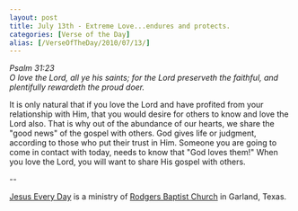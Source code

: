 ```yaml
---
layout: post
title: July 13th - Extreme Love...endures and protects.
categories: [Verse of the Day]
alias: [/VerseOfTheDay/2010/07/13/]
---
```


_Psalm 31:23  
O love the Lord, all ye his saints; for the Lord preserveth the
faithful, and plentifully rewardeth the proud doer._

It is only natural that if you love the Lord and have profited from
your relationship with Him, that you would desire for others to know
and love the Lord also. That is why out of the abundance of our
hearts, we share the "good news" of the gospel with others. God gives
life or judgment, according to those who put their trust in Him.
Someone you are going to come in contact with today, needs to know
that "God loves them!" When you love the Lord, you will want to share
His gospel with others.

 --

<a href=http://jesuseveryday.net>Jesus Every Day</a> is a ministry of <a href=http://rodgersbaptist.net>Rodgers Baptist Church</a> in Garland, Texas.
